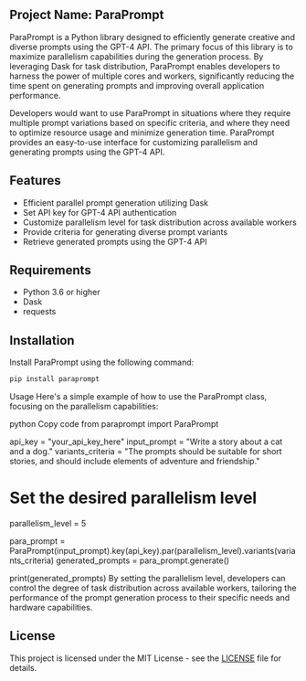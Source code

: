 ## Project Name: ParaPrompt

ParaPrompt is a Python library designed to efficiently generate creative and diverse prompts using the GPT-4 API. The primary focus of this library is to maximize parallelism capabilities during the generation process. By leveraging Dask for task distribution, ParaPrompt enables developers to harness the power of multiple cores and workers, significantly reducing the time spent on generating prompts and improving overall application performance.

Developers would want to use ParaPrompt in situations where they require multiple prompt variations based on specific criteria, and where they need to optimize resource usage and minimize generation time. ParaPrompt provides an easy-to-use interface for customizing parallelism and generating prompts using the GPT-4 API.

## Features

- Efficient parallel prompt generation utilizing Dask
- Set API key for GPT-4 API authentication
- Customize parallelism level for task distribution across available workers
- Provide criteria for generating diverse prompt variants
- Retrieve generated prompts using the GPT-4 API

## Requirements

- Python 3.6 or higher
- Dask
- requests

## Installation

Install ParaPrompt using the following command:

```sh
pip install paraprompt
``` 

Usage
Here's a simple example of how to use the ParaPrompt class, focusing on the parallelism capabilities:

python
Copy code
from paraprompt import ParaPrompt

api_key = "your_api_key_here"
input_prompt = "Write a story about a cat and a dog."
variants_criteria = "The prompts should be suitable for short stories, and should include elements of adventure and friendship."

# Set the desired parallelism level
parallelism_level = 5

para_prompt = ParaPrompt(input_prompt).key(api_key).par(parallelism_level).variants(variants_criteria)
generated_prompts = para_prompt.generate()

print(generated_prompts)
By setting the parallelism level, developers can control the degree of task distribution across available workers, tailoring the performance of the prompt generation process to their specific needs and hardware capabilities.

## License

This project is licensed under the MIT License - see the [LICENSE](LICENSE) file for details.
